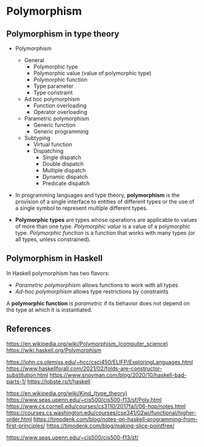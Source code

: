 # Polymorphism


## Polymorphism in type theory

* Polymorphism
  * General
    - Polymorphic type
    - Polymorphic value (value of polymorphic type)
    - Polymorphic function
    - Type parameter
    - Type constraint
  * Ad hoc polymorphism
    - Function overloading
    - Operator overloading
  * Parametric polymorphism
    - Generic function
    - Generic programming
  * Subtyping
    - Virtual function
    * Dispatching
      - Single dispatch
      - Double dispatch
      - Multiple dispatch
      - Dynamic dispatch
      - Predicate dispatch


* In programming languages and type theory, **polymorphism** is the provision of a single interface to entities of different types or the use of a single symbol to represent multiple different types.

* **Polymorphic types** are types whose operations are applicable to values of more than one type. *Polymorphic value* is a value of a polymorphic type. *Polymorphic function* is a function that works with many types (or all types, unless constrained).


## Polymorphism in Haskell

In Haskell polymorphism has two flavors:
* *Parametric polymorphism* allows functions to work with all types
* *Ad-hoc polymorphism* allows type restrictions by constraints


A **polymorphic function** is *parametric* if its behavior does not depend on the type at which it is instantiated.





## References

https://en.wikipedia.org/wiki/Polymorphism_(computer_science)
https://wiki.haskell.org/Polymorphism




https://john.cs.olemiss.edu/~hcc/csci450/ELIFP/ExploringLanguages.html
https://www.haskellforall.com/2021/02/folds-are-constructor-substitution.html
https://www.snoyman.com/blog/2020/10/haskell-bad-parts-1/
https://lobste.rs/t/haskell

https://en.wikipedia.org/wiki/Kind_(type_theory)
https://www.seas.upenn.edu/~cis500/cis500-f13/sf/Poly.html
https://www.cs.cornell.edu/courses/cs3110/2017fa/l/06-hop/notes.html
https://courses.cs.washington.edu/courses/cse341/02wi/functional/higher-order.html
https://timodenk.com/blog/notes-on-haskell-programming-from-first-principles/
https://timodenk.com/blog/making-slice-pointfree/

https://www.seas.upenn.edu/~cis500/cis500-f13/sf/

